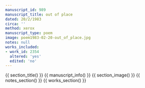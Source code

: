 ```yaml
---
manuscript_id: 989
manuscript_title: out of place
dated: 20/2/1983
circa: ''
method: xerox
manuscript_type: poem
image: poem1983-02-20-out_of_place.jpg
notes: null
works_included:
- work_id: 2354
  altered: 'yes'
  edited: 'no'
---
```


{{ section_title() }}
{{ manuscript_info() }}
{{ section_image() }}
{{ notes_section() }}
{{ works_section() }}
